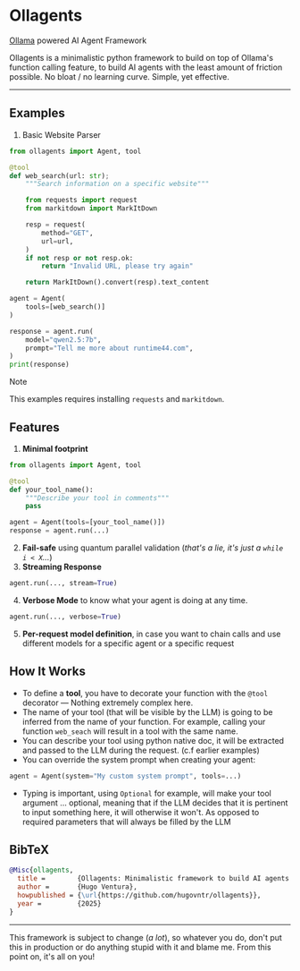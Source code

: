 # Ollagents

[Ollama](https://ollama.com) powered AI Agent Framework

Ollagents is a minimalistic python framework to build on top of Ollama's function calling feature, to build AI agents with the least amount of friction possible. 
No bloat / no learning curve. Simple, yet effective.

---

## Examples
1. Basic Website Parser
```python
from ollagents import Agent, tool

@tool
def web_search(url: str);
    """Search information on a specific website"""

    from requests import request
    from markitdown import MarkItDown

    resp = request(
        method="GET",
        url=url,
    )
    if not resp or not resp.ok:
        return "Invalid URL, please try again"

    return MarkItDown().convert(resp).text_content

agent = Agent(
    tools=[web_search()]
)

response = agent.run(
    model="qwen2.5:7b",
    prompt="Tell me more about runtime44.com", 
)
print(response)
```
> [!NOTE]
> This examples requires installing `requests` and `markitdown`.

## Features

1. **Minimal footprint**
```python
from ollagents import Agent, tool

@tool
def your_tool_name():
    """Describe your tool in comments"""
    pass

agent = Agent(tools=[your_tool_name()])
response = agent.run(...)
```

2. **Fail-safe** using quantum parallel validation (_that's a lie, it's just a `while i < X`..._)
3. **Streaming Response**
```python
agent.run(..., stream=True)
```
4. **Verbose Mode** to know what your agent is doing at any time.
```python
agent.run(..., verbose=True)
```
5. **Per-request model definition**, in case you want to chain calls and use different models for a specific agent or a specific request

## How It Works

- To define a **tool**, you have to decorate your function with the `@tool` decorator — Nothing extremely complex here.
- The name of your tool (that will be visible by the LLM) is going to be inferred from the name of your function. For example, calling your function `web_seach` will result in a tool with the same name.
- You can describe your tool using python native doc, it will be extracted and passed to the LLM during the request. (c.f earlier examples)
- You can override the system prompt when creating your agent:
```python
agent = Agent(system="My custom system prompt", tools=...)
```
- Typing is important, using `Optional` for example, will make your tool argument ... optional, meaning that if the LLM decides that it is pertinent to input something here, it will otherwise it won't. As opposed to required parameters that will always be filled by the LLM

## BibTeX
```bibtex
@Misc{ollagents,
  title =        {Ollagents: Minimalistic framework to build AI agents powered by Ollama},
  author =       {Hugo Ventura},
  howpublished = {\url{https://github.com/hugovntr/ollagents}},
  year =         {2025}
}
```

---

This framework is subject to change (_a lot_), so whatever you do, don't put this in production or do anything stupid with it and blame me. From this point on, it's all on you!
